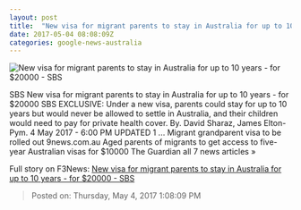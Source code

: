 ```yaml
---
layout: post
title:  "New visa for migrant parents to stay in Australia for up to 10 years - for $20000 - SBS"
date: 2017-05-04 08:08:09Z
categories: google-news-australia
---
```


![New visa for migrant parents to stay in Australia for up to 10 years - for $20000 - SBS](http://www.sbs.com.au/news/sites/sbs.com.au.news/files/73b8ff35-9352-408b-9356-5886f1e1eefd_1493882797.jpeg)

SBS New visa for migrant parents to stay in Australia for up to 10 years - for $20000 SBS EXCLUSIVE: Under a new visa, parents could stay for up to 10 years but would never be allowed to settle in Australia, and their children would need to pay for private health cover. By. David Sharaz, James Elton-Pym. 4 May 2017 - 6:00 PM UPDATED 1 ... Migrant grandparent visa to be rolled out 9news.com.au Aged parents of migrants to get access to five-year Australian visas for $10000 The Guardian all 7 news articles »


Full story on F3News: [New visa for migrant parents to stay in Australia for up to 10 years - for $20000 - SBS](http://www.f3nws.com/n/eRxGYB)

> Posted on: Thursday, May 4, 2017 1:08:09 PM
